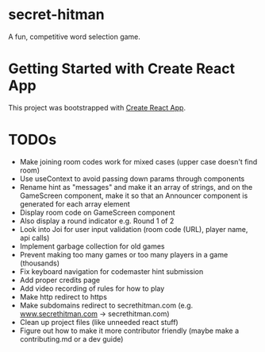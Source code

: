 # secret-hitman
A fun, competitive word selection game. 

# Getting Started with Create React App

This project was bootstrapped with [Create React App](https://github.com/facebook/create-react-app).

# TODOs
* Make joining room codes work for mixed cases (upper case doesn't find room)
* Use useContext to avoid passing down params through components
* Rename hint as "messages" and make it an array of strings, and on the GameScreen component, make it so that an Announcer component is generated for each array element
* Display room code on GameScreen component
* Also display a round indicator e.g. Round 1 of 2
* Look into Joi for user input validation (room code (URL), player name, api calls)
* Implement garbage collection for old games
* Prevent making too many games or too many players in a game (thousands)
* Fix keyboard navigation for codemaster hint submission
* Add proper credits page
* Add video recording of rules for how to play
* Make http redirect to https
* Make subdomains redirect to secrethitman.com (e.g. www.secrethitman.com -> secrethitman.com)
* Clean up project files (like unneeded react stuff)
* Figure out how to make it more contributor friendly (maybe make a contributing.md or a dev guide)